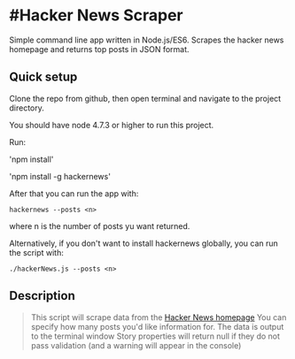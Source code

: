 #Hacker News Scraper
==

Simple command line app written in Node.js/ES6. Scrapes the hacker news homepage and returns top posts in JSON format.

## Quick setup

Clone the repo from github, then open terminal and navigate to the project directory.

You should have node 4.7.3 or higher to run this project.

Run:

'npm install'

'npm install -g hackernews'

After that you can run the app with:

`hackernews --posts <n>`

where n is the number of posts yu want returned.

Alternatively, if you don't want to install hackernews globally, you can run the script with:

`./hackerNews.js --posts <n>`


## Description

> This script will scrape data from the [Hacker News homepage](https://news.ycombinator.com/)
> You can specify how many posts you'd like information for. The data is output to the terminal window
> Story properties will return null if they do not pass validation (and a warning will appear in the console)

